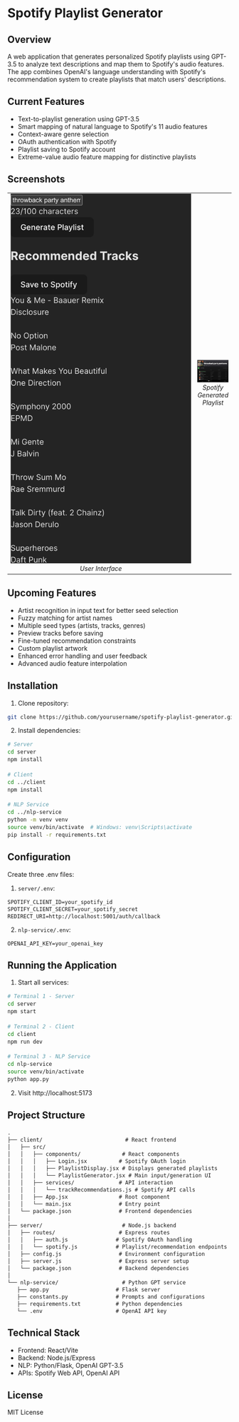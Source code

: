 # Spotify Playlist Generator

## Overview
A web application that generates personalized Spotify playlists using GPT-3.5 to analyze text descriptions and map them to Spotify's audio features. The app combines OpenAI's language understanding with Spotify's recommendation system to create playlists that match users' descriptions.

## Current Features
- Text-to-playlist generation using GPT-3.5
- Smart mapping of natural language to Spotify's 11 audio features
- Context-aware genre selection
- OAuth authentication with Spotify
- Playlist saving to Spotify account
- Extreme-value audio feature mapping for distinctive playlists

## Screenshots

<table>
  <tr>
    <td style="width: 700px; text-align: center;">
      <img src="./images/gen_playlist_ui.png" alt="User Interface" width="700"><br>
      <em>User Interface</em>
    </td>
    <td style="text-align: center;">
      <img src="./images/gen_playlist.jpg" alt="Generated Playlist" style="max-width: 100%;"><br>
      <em>Spotify Generated Playlist</em>
    </td>
  </tr>
</table>

## Upcoming Features
- Artist recognition in input text for better seed selection 
- Fuzzy matching for artist names
- Multiple seed types (artists, tracks, genres)
- Preview tracks before saving
- Fine-tuned recommendation constraints
- Custom playlist artwork
- Enhanced error handling and user feedback
- Advanced audio feature interpolation

## Installation
1. Clone repository:
```bash
git clone https://github.com/yourusername/spotify-playlist-generator.git
```

2. Install dependencies:
```bash
# Server
cd server
npm install

# Client
cd ../client
npm install

# NLP Service
cd ../nlp-service
python -m venv venv
source venv/bin/activate  # Windows: venv\Scripts\activate
pip install -r requirements.txt
```

## Configuration
Create three .env files:

1. `server/.env`:
```
SPOTIFY_CLIENT_ID=your_spotify_id
SPOTIFY_CLIENT_SECRET=your_spotify_secret
REDIRECT_URI=http://localhost:5001/auth/callback
```

2. `nlp-service/.env`:
```
OPENAI_API_KEY=your_openai_key
```

## Running the Application
1. Start all services:
```bash
# Terminal 1 - Server
cd server
npm start

# Terminal 2 - Client
cd client
npm run dev

# Terminal 3 - NLP Service
cd nlp-service
source venv/bin/activate
python app.py
```

2. Visit http://localhost:5173

## Project Structure
```
.
├── client/                          # React frontend
│   ├── src/
│   │   ├── components/             # React components
│   │   │   ├── Login.jsx          # Spotify OAuth login
│   │   │   ├── PlaylistDisplay.jsx # Displays generated playlists
│   │   │   └── PlaylistGenerator.jsx # Main input/generation UI
│   │   ├── services/              # API interaction
│   │   │   └── trackRecommendations.js # Spotify API calls
│   │   ├── App.jsx                # Root component
│   │   └── main.jsx               # Entry point
│   └── package.json               # Frontend dependencies
│
├── server/                         # Node.js backend
│   ├── routes/                    # Express routes
│   │   ├── auth.js               # Spotify OAuth handling
│   │   └── spotify.js            # Playlist/recommendation endpoints
│   ├── config.js                  # Environment configuration
│   ├── server.js                  # Express server setup
│   └── package.json               # Backend dependencies
│
└── nlp-service/                    # Python GPT service
   ├── app.py                     # Flask server
   ├── constants.py               # Prompts and configurations
   ├── requirements.txt           # Python dependencies
   └── .env                       # OpenAI API key
```

## Technical Stack
- Frontend: React/Vite
- Backend: Node.js/Express
- NLP: Python/Flask, OpenAI GPT-3.5
- APIs: Spotify Web API, OpenAI API

## License
MIT License
